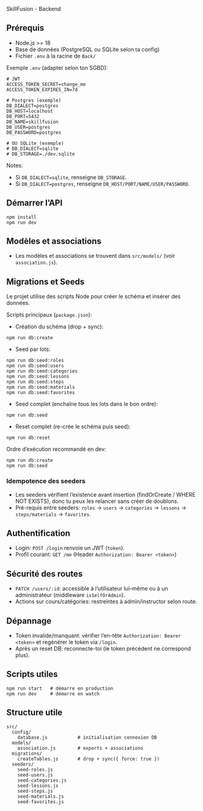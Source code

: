 SkillFusion - Backend

## Prérequis
- Node.js >= 18
- Base de données (PostgreSQL ou SQLite selon ta config)
- Fichier `.env` à la racine de `Back/`

Exemple `.env` (adapter selon ton SGBD):
```
# JWT
ACCESS_TOKEN_SECRET=change_me
ACCESS_TOKEN_EXPIRES_IN=7d

# Postgres (exemple)
DB_DIALECT=postgres
DB_HOST=localhost
DB_PORT=5432
DB_NAME=skillfusion
DB_USER=postgres
DB_PASSWORD=postgres

# OU SQLite (exemple)
# DB_DIALECT=sqlite
# DB_STORAGE=./dev.sqlite
```

Notes:
- Si `DB_DIALECT=sqlite`, renseigne `DB_STORAGE`.
- Si `DB_DIALECT=postgres`, renseigne `DB_HOST/PORT/NAME/USER/PASSWORD`.

## Démarrer l’API
```
npm install
npm run dev
```

## Modèles et associations
- Les modèles et associations se trouvent dans `src/models/` (voir `association.js`).

## Migrations et Seeds
Le projet utilise des scripts Node pour créer le schéma et insérer des données.

Scripts principaux (`package.json`):
- Création du schéma (drop + sync):
```
npm run db:create
```
- Seed par lots:
```
npm run db:seed:roles
npm run db:seed:users
npm run db:seed:categories
npm run db:seed:lessons
npm run db:seed:steps
npm run db:seed:materials
npm run db:seed:favorites
```
- Seed complet (enchaîne tous les lots dans le bon ordre):
```
npm run db:seed
```
- Reset complet (re-crée le schéma puis seed):
```
npm run db:reset
```

Ordre d’exécution recommandé en dev:
```
npm run db:create
npm run db:seed
```

### Idempotence des seeders
- Les seeders vérifient l’existence avant insertion (findOrCreate / WHERE NOT EXISTS), donc tu peux les relancer sans créer de doublons.
- Pré-requis entre seeders: `roles` -> `users` -> `categories` -> `lessons` -> `steps/materials` -> `favorites`.

## Authentification
- Login: `POST /login` renvoie un JWT (`token`).
- Profil courant: `GET /me` (Header `Authorization: Bearer <token>`)

## Sécurité des routes
- `PATCH /users/:id`: accessible à l’utilisateur lui-même ou à un administrateur (middleware `isSelfOrAdmin`).
- Actions sur cours/catégories: restreintes à admin/instructor selon route.

## Dépannage
- Token invalide/manquant: vérifier l’en-tête `Authorization: Bearer <token>` et regénérer le token via `/login`.
- Après un reset DB: reconnecte-toi (le token précédent ne correspond plus).

## Scripts utiles
```
npm run start   # démarre en production
npm run dev     # démarre en watch
```

## Structure utile
```
src/
  config/
    database.js           # initialisation connexion DB
  models/
    association.js        # exports + associations
  migrations/
    createTables.js       # drop + sync({ force: true })
  seeders/
    seed-roles.js
    seed-users.js
    seed-categories.js
    seed-lessons.js
    seed-steps.js
    seed-materials.js
    seed-favorites.js
```


